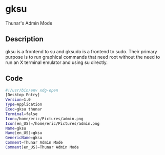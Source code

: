# gksu

Thunar's Admin Mode

## Description

gksu is a frontend to su and gksudo is a frontend to sudo. Their primary purpose is to run graphical commands that need root without the need to run an X terminal emulator and using su directly. 

## Code

```bash
#!/usr/bin/env xdg-open
[Desktop Entry]
Version=1.0
Type=Application
Exec=gksu thunar
Terminal=false
Icon=/home/eric/Pictures/admin.png
Icon[en_US]=/home/eric/Pictures/admin.png
Name=gksu
Name[en_US]=gksu
GenericName=gksu
Comment=Thunar Admin Mode
Comment[en_US]=Thunar Admin Mode
```
